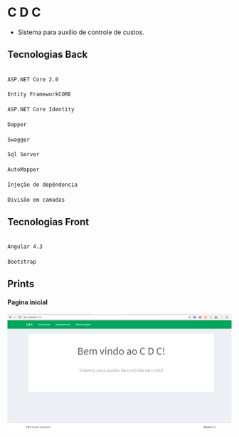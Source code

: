 # C D C

 

- Sistema para auxilio de controle de custos.



## Tecnologias Back 
 
```sh

ASP.NET Core 2.0

Entity FrameworkCORE

ASP.NET Core Identity

Dapper

Swagger

Sql Server

AutoMapper

Injeção de depêndencia

Divisão em camadas

```


## Tecnologias Front 
 
```sh

Angular 4.3

Bootstrap

```
 
 


## Prints 
 
 

#### Pagina inicial
 
 ![alt text](https://raw.githubusercontent.com/flabioassuncao/ControleDeCusto/master/Imagens/pagina_inicial.png)
